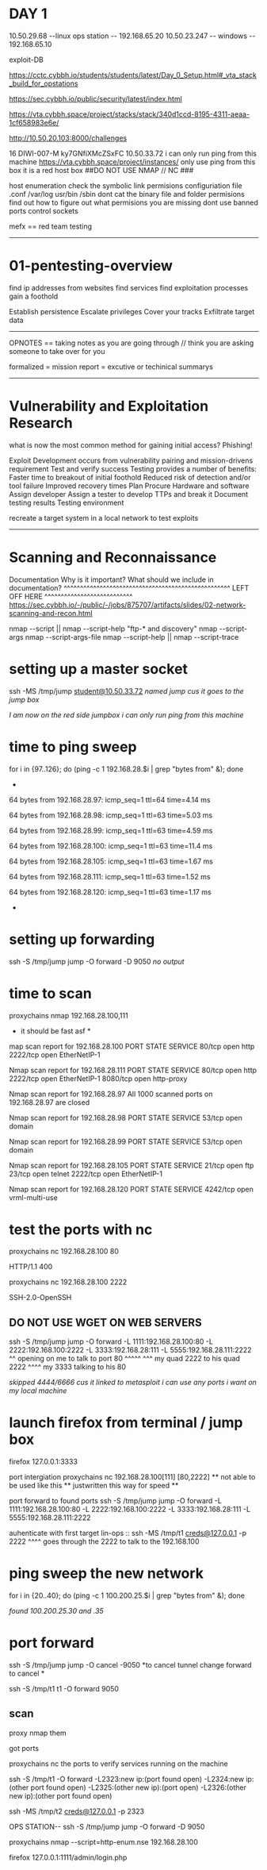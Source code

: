 # DAY 1 #
10.50.29.68 --linux ops station -- 192.168.65.20
10.50.23.247 -- windows -- 192.168.65.10

exploit-DB 

https://cctc.cybbh.io/students/students/latest/Day_0_Setup.html#_vta_stack_build_for_opstations

https://sec.cybbh.io/public/security/latest/index.html

https://vta.cybbh.space/project/stacks/stack/340d1ccd-8195-4311-aeaa-1cf658983e6e/

http://10.50.20.103:8000/challenges


16	DIWI-007-M	ky7GNfiXMcZSxFC	10.50.33.72   i can only run ping from this machine    https://vta.cybbh.space/project/instances/
only use ping from this box 
it is a red host box ##DO NOT USE NMAP // NC ###

host enumeration 
check the symbolic link permisions
configuriation file .conf /var/log usr/bin /sbin dont cat the binary 
file and folder permisions 
find out how to figure out what permisions you are missing
dont use banned ports 
control sockets 

mefx == red team testing 
___________________________________________________________________________________________________________________________________________________________________________________________

# 01-pentesting-overview #

find ip addresses from websites 
find services 
find exploitation processes 
gain a foothold 


Establish persistence
Escalate privileges
Cover your tracks
Exfiltrate target data

------------------------------------------------------------------------------------------------------------------------------------------------------------------------------------------

OPNOTES == taking notes as you are going through // think you are asking someone to take over for you 

formalized = mission report = excutive or techinical summarys 

-----------------------------------------------------------------------------------------------------------------------------------------------------------------------------------------

# Vulnerability and Exploitation Research #

what is now the most common method for gaining initial access?
Phishing!

Exploit Development occurs from vulnerability pairing and mission-drivens requirement
Test and verify success
Testing provides a number of benefits:
Faster time to breakout of initial foothold
Reduced risk of detection and/or tool failure
Improved recovery times
Plan
Procure Hardware and software
Assign developer
Assign a tester to develop TTPs and break it
Document testing results
Testing environment

recreate a target system in a local network to test exploits 

------------------------------------------------------------------

# Scanning and Reconnaissance #


Documentation
Why is it important?
What should we include in documentation?
^^^^^^^^^^^^^^^^^^^^^^^^^^^^^^^^^^^^^^^^^^^^^^^^^^^ LEFT OFF HERE ^^^^^^^^^^^^^^^^^^^^^^^^^^^ https://sec.cybbh.io/-/public/-/jobs/875707/artifacts/slides/02-network-scanning-and-recon.html



nmap --script <filename>|<category>|<directory>
nmap --script-help "ftp-* and discovery"
nmap --script-args <args>
nmap --script-args-file <filename>
nmap --script-help <filename>|<category>|<directory>
nmap --script-trace


# setting up a master socket #

ssh -MS /tmp/jump student@10.50.33.72 *named jump cus it goes to the jump box* 

*I am now on the red side jumpbox i can only run ping from this machine*

# time to ping sweep

for i in {97..126}; do (ping -c 1 192.168.28.$i | grep "bytes from" &); done

-
64 bytes from 192.168.28.97: icmp_seq=1 ttl=64 time=4.14 ms

64 bytes from 192.168.28.98: icmp_seq=1 ttl=63 time=5.03 ms

64 bytes from 192.168.28.99: icmp_seq=1 ttl=63 time=4.59 ms

64 bytes from 192.168.28.100: icmp_seq=1 ttl=63 time=11.4 ms

64 bytes from 192.168.28.105: icmp_seq=1 ttl=63 time=1.67 ms

64 bytes from 192.168.28.111: icmp_seq=1 ttl=63 time=1.52 ms

64 bytes from 192.168.28.120: icmp_seq=1 ttl=63 time=1.17 ms

-

# setting up forwarding  

ssh -S /tmp/jump jump -O forward -D 9050 *no output*

# time to scan 

proxychains nmap 192.168.28.100,111
* it should be fast asf *
  
map scan report for 192.168.28.100
PORT     STATE SERVICE
80/tcp   open  http
2222/tcp open  EtherNetIP-1

Nmap scan report for 192.168.28.111
PORT     STATE SERVICE
80/tcp   open  http
2222/tcp open  EtherNetIP-1
8080/tcp open  http-proxy

Nmap scan report for 192.168.28.97
All 1000 scanned ports on 192.168.28.97 are closed

Nmap scan report for 192.168.28.98
PORT   STATE SERVICE
53/tcp open  domain

Nmap scan report for 192.168.28.99
PORT   STATE SERVICE
53/tcp open  domain

Nmap scan report for 192.168.28.105
PORT     STATE SERVICE
21/tcp   open  ftp
23/tcp   open  telnet
2222/tcp open  EtherNetIP-1

Nmap scan report for 192.168.28.120
PORT     STATE SERVICE
4242/tcp open  vrml-multi-use



# test the ports with nc #

 proxychains nc 192.168.28.100 80

 HTTP/1.1 400 

 proxychains nc 192.168.28.100 2222

SSH-2.0-OpenSSH
 
## DO NOT USE WGET ON WEB SERVERS ##


ssh -S /tmp/jump jump -O forward  -L 1111:192.168.28.100:80 -L 2222:192.168.100:2222 -L 3333:192.168.28:111 -L 5555:192.168.28.111:2222
                            ^^ opening on me to talk to port 80 ^^^^^                               ^^^
                                                                      my quad 2222 to his quad 2222   ^^^^
                                                                                                          my 3333 talking to his 80 

*skipped 4444/6666 cus it linked to metasploit*
*i can use any ports i want on my local machine*


# launch firefox from terminal / jump box #
firefox
127.0.0.1:3333 



port intergiation 
proxychains nc 192.168.28.100[111] [80,2222] ** not able to be used like this ** justwritten this way for speed **

port forward to found ports 
ssh -S /tmp/jump jump -O forward  -L 1111:192.168.28.100:80 -L 2222:192.168.100:2222 -L 3333:192.168.28:111 -L 5555:192.168.28.111:2222

auhenticate with first target 
lin-ops :: ssh -MS /tmp/t1 creds@127.0.0.1 -p 2222
                                                ^^^^ goes through the 2222 to talk to the 192.168.100

# ping sweep the new network

for i in {20..40}; do (ping -c 1 100.200.25.$i | grep "bytes from" &); done

*found 100.200.25.30 and .35*

# port forward 



ssh -S /tmp/jump jump -O cancel -9050  *to cancel tunnel change forward to cancel *

ssh -S /tmp/t1 t1 -O forward 9050 

## scan 
proxy nmap them 

got ports 

proxychains nc the ports to verify services running on the machine 

ssh -S /tmp/t1 -O forward -L2323:new ip:(port found open) -L2324:new ip:(other port found open) -L2325:(other new ip):(port open) -L2326:(other new ip):(other port found open)

ssh -MS /tmp/t2 creds@127.0.0.1 -p 2323



OPS STATION--
ssh -S /tmp/jump jump -O forward -D 9050

proxychains nmap --script=http-enum.nse 192.168.28.100

firefox 
127.0.0.1:1111/admin/login.php







